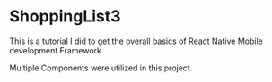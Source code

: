 # ShoppingList3

This is a tutorial I did to get the overall basics of React Native Mobile development Framework.

Multiple Components were utilized in this project.